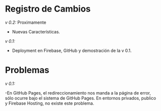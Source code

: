 # Registro de Cambios

_v 0.2:_ Proximamente

- Nuevas Características.

_v 0.1:_

- Deployment en Firebase, GitHub y demostración de la v 0.1.

# Problemas

_v 0.1:_

-En GitHub Pages, el redireccionamiento nos manda a la página de error, sólo ocurre bajo el sistema de GitHub Pages. En entornos privados, publico y Firebase Hosting, no existe este problema.